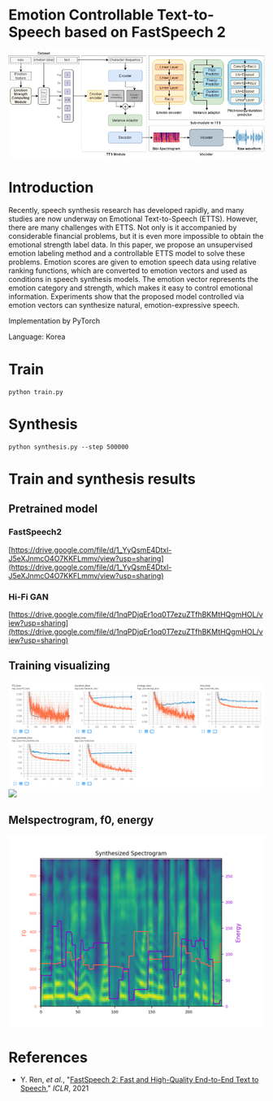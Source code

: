 # Emotion Controllable Text-to-Speech based on FastSpeech 2 

![](./assets/model.png)
# Introduction
Recently, speech synthesis research has developed rapidly, and many studies are now underway on Emotional Text-to-Speech (ETTS). However, there are many challenges with ETTS. Not only is it accompanied by considerable financial problems, but it is even more impossible to obtain the emotional strength label data. In this paper, we propose an unsupervised emotion labeling method and a controllable ETTS model to solve these problems. Emotion scores are given to emotion speech data using relative ranking functions, which are converted to emotion vectors and used as conditions in speech synthesis models. The emotion vector represents the emotion category and strength, which makes it easy to control emotional information. Experiments show that the proposed model controlled via emotion vectors can synthesize natural, emotion-expressive speech.

Implementation by PyTorch

Language: Korea

# Train
```
python train.py
```

# Synthesis
```
python synthesis.py --step 500000
```

# Train and synthesis results
## Pretrained model
### FastSpeech2 
[https://drive.google.com/file/d/1_YyQsmE4Dtxl-J5eXJnmcO4O7KKFLmmv/view?usp=sharing](https://drive.google.com/file/d/1_YyQsmE4Dtxl-J5eXJnmcO4O7KKFLmmv/view?usp=sharing)

### Hi-Fi GAN
[https://drive.google.com/file/d/1nqPDjqEr1oq0T7ezuZTfhBKMtHQgmHOL/view?usp=sharing](https://drive.google.com/file/d/1nqPDjqEr1oq0T7ezuZTfhBKMtHQgmHOL/view?usp=sharing)

## Training visualizing
![](./assets/tensorboard.png)
![](./assets/eval.gif)

## Melspectrogram, f0, energy
![](./assets/neu.png)



# References
- Y. Ren, *et al*., "[FastSpeech 2: Fast and High-Quality End-to-End Text to Speech](https://arxiv.org/abs/2006.04558)," *ICLR*, 2021
